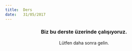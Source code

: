 ```yaml
---
title:  Ders
date:   31/05/2017
---
```


### <center>Biz bu derste üzerinde çalışıyoruz.</center>
<center>Lütfen daha sonra gelin.</center>